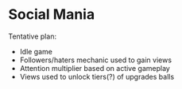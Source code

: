 # Social Mania

Tentative plan: 
* Idle game
* Followers/haters mechanic used to gain views
* Attention multiplier based on active gameplay
* Views used to unlock tiers(?) of upgrades
balls